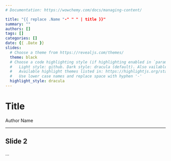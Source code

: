 ```yaml
---
# Documentation: https://wowchemy.com/docs/managing-content/

title: "{{ replace .Name "-" " " | title }}"
summary: ""
authors: []
tags: []
categories: []
date: {{ .Date }}
slides:
  # Choose a theme from https://revealjs.com/themes/
  theme: black
  # Choose a code highlighting style (if highlighting enabled in `params.toml`)
  #   Light style: github. Dark style: dracula (default). Also vailable: monokai
  #   Available highlight themes listed in: https://highlightjs.org/static/demo/
  #   Use lower case names and replace space with hyphen '-'
  highlight_style: dracula
---
```


# Title

Author Name

---

## Slide 2

...
